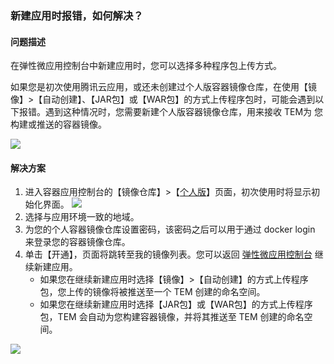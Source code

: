 ### 新建应用时报错，如何解决？

#### 问题描述

在弹性微应用控制台中新建应用时，您可以选择多种程序包上传方式。

如果您是初次使用腾讯云应用，或还未创建过个人版容器镜像仓库，在使用【镜像】>【自动创建】、【JAR包】或【WAR包】的方式上传程序包时，可能会遇到以下报错。遇到这种情况时，您需要新建个人版容器镜像仓库，用来接收 TEM为 您构建或推送的容器镜像。

![](https://main.qcloudimg.com/raw/9146af7ce3375d8c47aa0c0744e5f220.png)

#### 解决方案

1. 进入容器应用控制台的【镜像仓库】>【[个人版](https://console.cloud.tencent.com/tke2/registry/user/self?rid=1)】页面，初次使用时将显示初始化界面。
   ![](https://main.qcloudimg.com/raw/43186d5e594b296cfbcc3b380b19fe3a.png)
2. 选择与应用环境一致的地域。
3. 为您的个人容器镜像仓库设置密码，该密码之后可以用于通过 docker login 来登录您的容器镜像仓库。
4. 单击【开通】，页面将跳转至我的镜像列表。您可以返回 [弹性微应用控制台](https://console.cloud.tencent.com/tem) 继续新建应用。
   - 如果您在继续新建应用时选择【镜像】>【自动创建】的方式上传程序包，您上传的镜像将被推送至一个 TEM 创建的命名空间。
   - 如果您在继续新建应用时选择【JAR包】或【WAR包】的方式上传程序包，TEM 会自动为您构建容器镜像，并将其推送至 TEM 创建的命名空间。

![](https://main.qcloudimg.com/raw/5de9433537ed24ce75a1e228f91df458.png)
